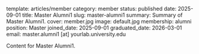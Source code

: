 template: articles/member
category: member
status: published
date: 2025-09-01
title: Master Alumni1
slug: master-alumni1
summary: Summary of Master Alumni1.
cover: member.jpg
image: default.jpg
membership: alumni
position: Master
joined_date: 2025-09-01
graduated_date: 2026-03-01
email: master.alumni1 [at] yourlab.university.edu

Content for Master Alumni1.
